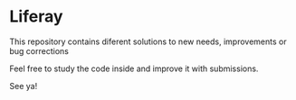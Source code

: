 # Liferay
This repository contains diferent solutions to new needs, improvements or bug corrections

Feel free to study the code inside and improve it with submissions.

See ya!
